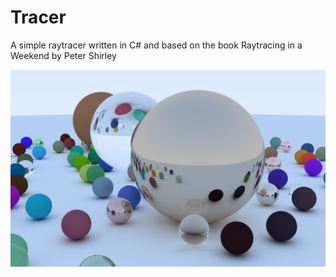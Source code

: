 ﻿# Tracer

A simple raytracer written in C# and based on the book
Raytracing in a Weekend by Peter Shirley

![Random balls render](render.png)

